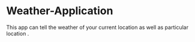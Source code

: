# Weather-Application
This app can tell the weather of your current location as well as particular location .

